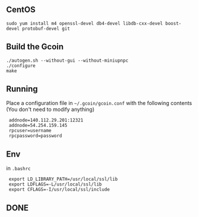 ## CentOS

	sudo yum install m4 openssl-devel db4-devel libdb-cxx-devel boost-devel protobuf-devel git
	
## Build the Gcoin

	./autogen.sh --without-gui --without-miniupnpc
	./configure
	make
	
## Running
Place a configuration file in `~/.gcoin/gcoin.conf` with the following contents (You don't need to modify anything)
     
     addnode=140.112.29.201:12321
     addnode=54.254.159.145
     rpcuser=username
     rpcpassword=password

## Env
in `.bashrc`

	 export LD_LIBRARY_PATH=/usr/local/ssl/lib
	 export LDFLAGS=-L/usr/local/ssl/lib
	 export CFLAGS=-I/usr/local/ssl/include
     
## DONE